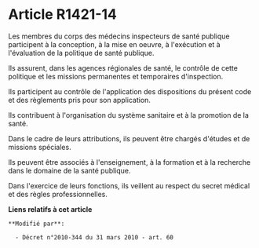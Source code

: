 # Article R1421-14

Les membres du corps des médecins inspecteurs de santé publique participent à la conception, à la mise en oeuvre, à
l'exécution et à l'évaluation de la politique de santé publique. 

Ils assurent, dans les agences régionales de santé, le contrôle de cette politique et les missions permanentes et temporaires
d'inspection. 

Ils participent au contrôle de l'application des dispositions du présent code et des règlements pris pour son application. 

Ils contribuent à l'organisation du système sanitaire et à la promotion de la santé. 

Dans le cadre de leurs attributions, ils peuvent être chargés d'études et de missions spéciales. 

Ils peuvent être associés à l'enseignement, à la formation et à la recherche dans le domaine de la santé publique. 

Dans l'exercice de leurs fonctions, ils veillent au respect du secret médical et des règles professionnelles.

**Liens relatifs à cet article**

	**Modifié par**:

	  - Décret n°2010-344 du 31 mars 2010 - art. 60
